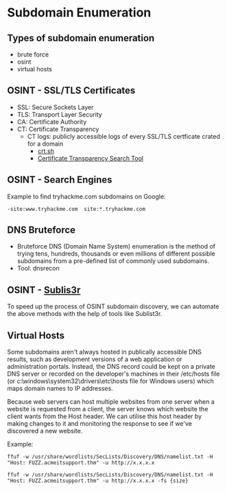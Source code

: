 Subdomain Enumeration
==

Types of subdomain enumeration
--
- brute force
- osint
- virtual hosts

OSINT - SSL/TLS Certificates
--
- SSL: Secure Sockets Layer
- TLS: Transport Layer Security
- CA: Certificate Authority
- CT: Certificate Transparency
  - CT logs: publicly accessible logs of every SSL/TLS certficate crated for a domain
    - [crt.sh](https://crt.sh/)
    - [Certificate Transparency Search Tool](https://ui.ctsearch.entrust.com/ui/ctsearchui)
  
OSINT - Search Engines
--
Example to find tryhackme.com subdomains on Google: 

    -site:www.tryhackme.com  site:*.tryhackme.com

DNS Bruteforce
---
- Bruteforce DNS (Domain Name System) enumeration is the method of trying tens, hundreds, thousands or even millions of different possible subdomains from a pre-defined list of commonly used subdomains. 
- Tool: dnsrecon

OSINT - [Sublis3r](https://github.com/aboul3la/Sublist3r)
--
To speed up the process of OSINT subdomain discovery, we can automate the above methods with the help of tools like Sublist3r.

Virtual Hosts
--
Some subdomains aren't always hosted in publically accessible DNS results, such as development versions of a web application or administration portals. Instead, the DNS record could be kept on a private DNS server or recorded on the developer's machines in their /etc/hosts file (or c:\windows\system32\drivers\etc\hosts file for Windows users) which maps domain names to IP addresses.

Because web servers can host multiple websites from one server when a website is requested from a client, the server knows which website the client wants from the Host header. We can utilise this host header by making changes to it and monitoring the response to see if we've discovered a new website.

Example:

    ffuf -w /usr/share/wordlists/SecLists/Discovery/DNS/namelist.txt -H "Host: FUZZ.acmeitsupport.thm" -u http://x.x.x.x

    ffuf -w /usr/share/wordlists/SecLists/Discovery/DNS/namelist.txt -H "Host: FUZZ.acmeitsupport.thm" -u http://x.x.x.x -fs {size}